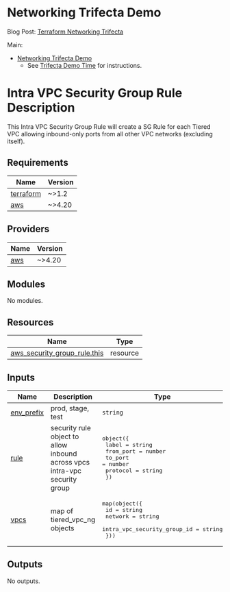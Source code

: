 # Networking Trifecta Demo
Blog Post:
[Terraform Networking Trifecta ](https://jq1.io/posts/tnt/)

Main:
- [Networking Trifecta Demo](https://github.com/JudeQuintana/terraform-main/tree/main/networking_trifecta_demo)
  - See [Trifecta Demo Time](https://jq1.io/posts/tnt/#trifecta-demo-time) for instructions.

# Intra VPC Security Group Rule Description
This Intra VPC Security Group Rule will create a SG Rule for each Tiered VPC allowing inbound-only ports from all other VPC networks (excluding itself).

## Requirements

| Name | Version |
|------|---------|
| <a name="requirement_terraform"></a> [terraform](#requirement\_terraform) | ~>1.2 |
| <a name="requirement_aws"></a> [aws](#requirement\_aws) | ~>4.20 |

## Providers

| Name | Version |
|------|---------|
| <a name="provider_aws"></a> [aws](#provider\_aws) | ~>4.20 |

## Modules

No modules.

## Resources

| Name | Type |
|------|------|
| [aws_security_group_rule.this](https://registry.terraform.io/providers/hashicorp/aws/latest/docs/resources/security_group_rule) | resource |

## Inputs

| Name | Description | Type | Default | Required |
|------|-------------|------|---------|:--------:|
| <a name="input_env_prefix"></a> [env\_prefix](#input\_env\_prefix) | prod, stage, test | `string` | n/a | yes |
| <a name="input_rule"></a> [rule](#input\_rule) | security rule object to allow inbound across vpcs intra-vpc security group | <pre>object({<br>    label     = string<br>    from_port = number<br>    to_port   = number<br>    protocol  = string<br>  })</pre> | n/a | yes |
| <a name="input_vpcs"></a> [vpcs](#input\_vpcs) | map of tiered\_vpc\_ng objects | <pre>map(object({<br>    id                          = string<br>    network                     = string<br>    intra_vpc_security_group_id = string<br>  }))</pre> | n/a | yes |

## Outputs

No outputs.
